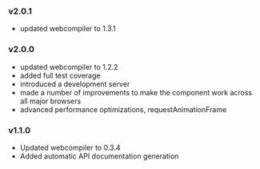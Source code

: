 ### v2.0.1

* updated webcompiler to 1.3.1

### v2.0.0

* updated webcompiler to 1.2.2
* added full test coverage
* introduced a development server
* made a number of improvements to make the component work across all major browsers
* advanced performance optimizations, requestAnimationFrame

### v1.1.0

* Updated webcompiler to 0.3.4
* Added automatic API documentation generation
